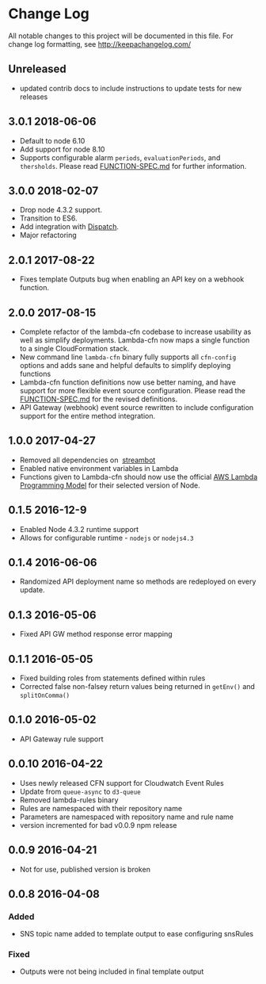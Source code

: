 # Change Log
All notable changes to this project will be documented in this file. For change log formatting, see http://keepachangelog.com/

## Unreleased
- updated contrib docs to include instructions to update tests for new releases

## 3.0.1 2018-06-06
- Default to node 6.10
- Add support for node 8.10
- Supports configurable alarm `periods`, `evaluationPeriods`, and `thersholds`. Please read [FUNCTION-SPEC.md](./FUNCTION-SPEC.md/#lambda-alarms) for further information.

## 3.0.0 2018-02-07
- Drop node 4.3.2 support.
- Transition to ES6.
- Add integration with [Dispatch](https://github.com/mapbox/dispatch).
- Major refactoring

## 2.0.1 2017-08-22
- Fixes template Outputs bug when enabling an API key on a webhook function.

## 2.0.0 2017-08-15
- Complete refactor of the lambda-cfn codebase to increase usability as well as simplify deployments. Lambda-cfn now maps a single function to a single CloudFormation stack.
- New command line `lambda-cfn` binary fully supports all `cfn-config` options and adds sane and helpful defaults to simplify deploying functions
- Lambda-cfn function definitions now use better naming, and have support for more flexible event source configuration. Please read the [FUNCTION-SPEC.md](./FUNCTION-SPEC.md) for the revised definitions.
- API Gateway (webhook) event source rewritten to include configuration support for the entire method integration.

## 1.0.0 2017-04-27
- Removed all dependencies on  [streambot](https://github.com/mapbox/streambot)
- Enabled native environment variables in Lambda
- Functions given to Lambda-cfn should now use the official [AWS Lambda Programming Model](http://docs.aws.amazon.com/lambda/latest/dg/programming-model.html) for their selected version of Node.

## 0.1.5 2016-12-9
- Enabled Node 4.3.2 runtime support
- Allows for configurable runtime - `nodejs` or `nodejs4.3`

## 0.1.4 2016-06-06
- Randomized API deployment name so methods are redeployed on every update.

## 0.1.3 2016-05-06
- Fixed API GW method response error mapping

## 0.1.1 2016-05-05
- Fixed building roles from statements defined within rules
- Corrected false non-falsey return values being returned in `getEnv()` and `splitOnComma()`

## 0.1.0 2016-05-02
- API Gateway rule support

## 0.0.10 2016-04-22
- Uses newly released CFN support for Cloudwatch Event Rules
- Update from `queue-async` to `d3-queue`
- Removed lambda-rules binary
- Rules are namespaced with their repository name
- Parameters are namespaced with repository name and rule name
- version incremented for bad v0.0.9 npm release

## 0.0.9 2016-04-21
- Not for use, published version is broken

## 0.0.8 2016-04-08

### Added
- SNS topic name added to template output to ease configuring snsRules

### Fixed
- Outputs were not being included in final template output
